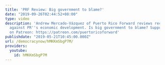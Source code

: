 ```yaml
---
title: 'PRF Review: Big government to blame?'
date: "2019-09-26T02:44:52+08:00"
type: video
description: 'Andrew Mercado-Vázquez of Puerto Rico Forward reviews recent criticism
  against PR''s economic development. Is big government to blame? Support PRF Reviews
  on Patreon: https://patreon.com/puertoricoforward'
publishdate: "2019-05-21T10:45:00.000Z"
url: /democracynow/hMKKmSbgP7M/
providers:
  youtube:
    id: hMKKmSbgP7M
---
```

